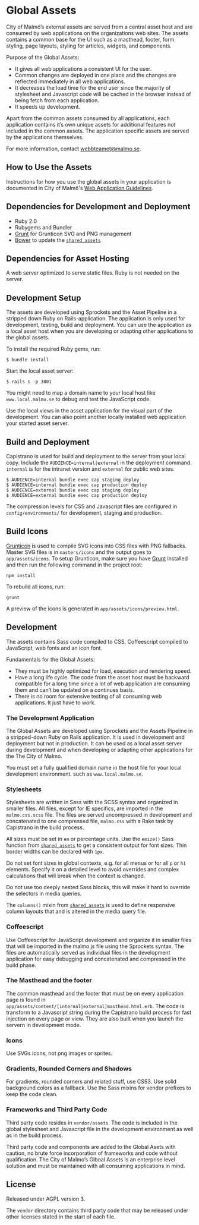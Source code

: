 Global Assets
===============
City of Malmö’s external assets are served from a central asset host and are consumed by web applications on the organizations web sites. The assets contains a common base for the UI such as a masthead, footer, form styling, page layouts, styling for articles, widgets, and components.

Purpose of the Global Assets:

* It gives all web applications a consistent UI for the user.
* Common changes are deployed in one place and the changes are reflected immediately in all web applications.
* It decreases the load time for the end user since the majority of stylesheet and Javascript code will be cached in the browser instead of being fetch from each application.
* It speeds up development.

Apart from the common assets consumed by all applications, each application contains it’s own unique assets for additional features not included in the common assets. The application specific assets are served by the applications themselves.

For more information, contact webbteamet@malmo.se.

## How to Use the Assets
Instructions for how you use the global assets in your application is documented in City of Malmö's [Web Application Guidelines](http://malmostad.github.io/wag/).

## Dependencies for Development and Deployment
* Ruby 2.0
* Rubygems and Bundler
* [Grunt](http://gruntjs.com/) for Grunticon SVG and PNG management
* [Bower](http://bower.io) to update the [`shared_assets`](https://github.com/malmostad/shared_assets)

## Dependencies for Asset Hosting
A web server optimized to serve static files. Ruby is not needed on the server.


## Development Setup
The assets are developed using Sprockets and the Asset Pipeline in a stripped down Ruby on Rails-application. The application is only used for development, testing, build and deployment. You can use the application as a local asset host when you are developing or adapting other applications to the global assets.

To install the required Ruby gems, run:

```
$ bundle install
```

Start the local asset server:

```
$ rails s -p 3001
```

You might need to map a domain name to your local host like `www.local.malmo.se` to debug and test the JavaScript code.

Use the local views in the asset application for the visual part of the development. You can also point another locally installed web application your started asset server.

## Build and Deployment
Capistrano is used for build and deployment to the server from your local copy. Include the `AUDIENCE=internal|external` in the deployment command. `internal` is for the intranet version and `external` for public web sites.

```
$ AUDIENCE=internal bundle exec cap staging deploy
$ AUDIENCE=internal bundle exec cap production deploy
$ AUDIENCE=external bundle exec cap staging deploy
$ AUDIENCE=external bundle exec cap production deploy
```

The compression levels for CSS and Javascript files are configured in `config/environments/` for development, staging and production.


## Build Icons
[Grunticon](https://github.com/filamentgroup/grunticon) is used to compile SVG icons into CSS files with PNG fallbacks. Master SVG files is in `masters/icons` and the output goes to `app/assets/icons`. To setup Grunticon, make sure you have [Grunt](http://gruntjs.com/) installed and then run the following command in the project root:

```
npm install
```

To rebuild all icons, run:
```
grunt
```

A preview of the icons is generated in `app/assets/icons/preview.html`.


## Development

The assets contains Sass code compiled to CSS, Coffeescript compiled to JavaScript, web fonts and an icon font.

Fundamentals for the Global Assets:

* They must be highly optimized for load, execution and rendering speed.
* Have a long life cycle. The code from the asset host must be backward compatible for a long time since a lot of web application are consuming them and can’t be updated on a continues basis.
* There is no room for extensive testing of all consuming web applications. It just have to work.

### The Development Application
The Global Assets are developed using Sprockets and the Assets Pipeline in a stripped-down Ruby on Rails application. It is used in development and deployment but not in production. It can be used as a local asset server during development and when developing or adapting other applications for the The City of Malmo.

You must set a fully qualified domain name in the host file for your local development environment. such as `www.local.malmo.se`.

### Stylesheets
Stylesheets are written in Sass with the SCSS syntax and organized in smaller files. All files, except for IE specifics, are imported in the `malmo.css.scss` file. The files are served uncompressed in development and concatenated to one compressed file, `malmo.css` with a Rake task by Capistrano in the build process.

All sizes must be set in `em` or percentage units. Use the `emize()` Sass function from [`shared_assets`](https://github.com/malmostad/shared_assets) to get a consistent output for font sizes. Thin border widths can be declared with `1px`.

Do not set font sizes in global contexts, e.g. for all menus or for all `p` or `h1` elements. Specify it on a detailed level to avoid overrides and complex calculations that will break when the context is changed.

Do not use too deeply nested Sass blocks, this will make it hard to override the selectors in media queries.

The `columns()` mixin from [`shared_assets`](https://github.com/malmostad/shared_assets) is used to define responsive column layouts that and is altered in the media query file.

### Coffeescript
Use Coffeescript for JavaScript development and organize it in smaller files that will be imported in the malmo.js file using the Sprockets syntax. The files are automatically served as individual files in the development application for easy debugging and concatenated and compressed in the build phase.

### The Masthead and the footer
The common masthead and the footer that must be on every application page is found in `app/assets/content/[internal|external]masthead.html.erb`. The code is transform to a Javascript string during the Capistrano build process for fast injection on every page or view. They are also built when you launch the servern in development mode.

### Icons
Use SVGs icons, not png images or sprites.

### Gradients, Rounded Corners and Shadows
For gradients, rounded corners and related stuff, use CSS3. Use solid background colors as a fallback. Use the Sass mixins for vendor prefixes to keep the code clean.

### Frameworks and Third Party Code
Third party code resides in `vendor/assets`. The code is included in the global stylesheet and Javascript file in the development environment as well as in the build process.

Third party code and components are added to the Global Asets with caution, no brute force incorporation of frameworks and code without qualification. The City of Malmo’s Glboal Assets is an enterprise level solution and must be maintained with all consuming applications in mind.

## License
Released under AGPL version 3.

The `vendor` directory contains third party code that may be released under other licenses stated in the start of each file.
